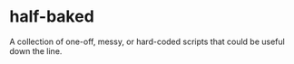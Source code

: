 # half-baked
A collection of one-off, messy, or hard-coded scripts that could be useful down the line.
